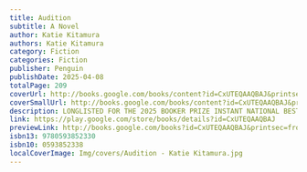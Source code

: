 ```yaml
---
title: Audition
subtitle: A Novel
author: Katie Kitamura
authors: Katie Kitamura
category: Fiction
categories: Fiction
publisher: Penguin
publishDate: 2025-04-08
totalPage: 209
coverUrl: http://books.google.com/books/content?id=CxUTEQAAQBAJ&printsec=frontcover&img=1&zoom=1&edge=curl&source=gbs_api
coverSmallUrl: http://books.google.com/books/content?id=CxUTEQAAQBAJ&printsec=frontcover&img=1&zoom=5&edge=curl&source=gbs_api
description: LONGLISTED FOR THE 2025 BOOKER PRIZE INSTANT NATIONAL BESTSELLER “A tightly wound family drama that reads like a psychological thriller."—NPR “Bold, stark, genre-bending, Audition will haunt your dreams.”—The Boston Globe One woman, the performance of a lifetime. Or two. An exhilarating, destabilizing Möbius strip of a novel that asks whether we ever really know the people we love. Two people meet for lunch in a Manhattan restaurant. She’s an accomplished actress in rehearsals for an upcoming premiere. He’s attractive, troubling, young—young enough to be her son. Who is he to her, and who is she to him? In this compulsively readable, brilliantly constructed novel, two competing narratives unspool, rewriting our understanding of the roles we play every day – partner, parent, creator, muse – and the truths every performance masks, especially from those who think they know us most intimately. Taut and hypnotic, Audition is Katie Kitamura at her virtuosic best.
link: https://play.google.com/store/books/details?id=CxUTEQAAQBAJ
previewLink: http://books.google.com/books?id=CxUTEQAAQBAJ&printsec=frontcover&dq=Katie+Kitumara&hl=&as_pt=BOOKS&cd=1&source=gbs_api
isbn13: 9780593852330
isbn10: 0593852338
localCoverImage: Img/covers/Audition - Katie Kitamura.jpg
---
```

